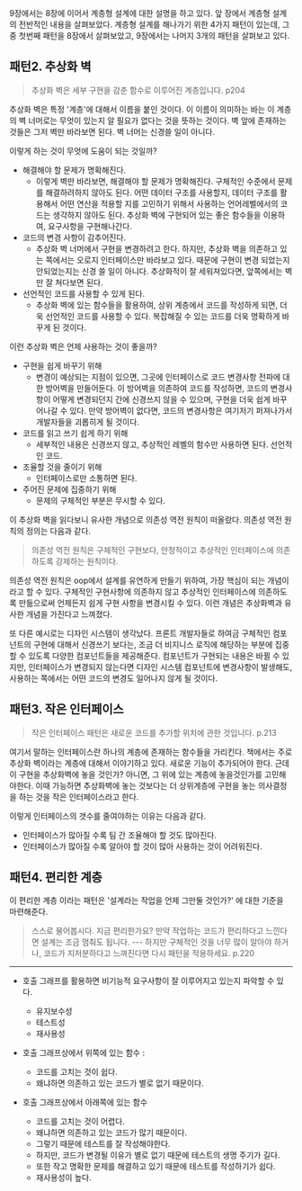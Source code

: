 9장에서는 8장에 이어서 계층형 설계에 대한 설명을 하고 있다.
앞 장에서 계층형 설계의 전반적인 내용을 살펴보았다. 계층형 설계를 해나가기 위한 4가지 패턴이 있는데, 그 중 첫번째 패턴을 8장에서 살펴보았고, 9장에서는 나머지 3개의 패턴을 살펴보고 있다.

## 패턴2. 추상화 벽

> 추상화 벽은 세부 구현을 감춘 함수로 이루어진 계층입니다. p204

추상화 벽은 특정 '계층'에 대해서 이름을 붙인 것이다. 이 이름이 의미하는 바는 이 계층의 벽 너머로는 무엇이 있는지 알 필요가 없다는 것을 뜻하는 것이다. 벽 앞에 존재하는 것들은 그저 벽만 바라보면 된다. 벽 너머는 신경쓸 일이 아니다.

이렇게 하는 것이 무엇에 도움이 되는 것일까?

- 해결해야 할 문제가 명확해진다.
  - 이렇게 벽만 바라보면, 해결해야 할 문제가 명확해진다. 구체적인 수준에서 문제를 해결하려하지 않아도 된다. 어떤 데이터 구조를 사용할지, 데이터 구조를 활용해서 어떤 연산을 적용할 지를 고민하기 위해서 사용하는 언어레벨에서의 코드는 생각하지 않아도 된다. 추상화 벽에 구현되어 있는 좋은 함수들을 이용하여, 요구사항을 구현해나간다.
- 코드의 변경 사항이 감추어진다.
  - 추상화 벽 너머에서 구현을 변경하려고 한다. 하지만, 추상화 벽을 의존하고 있는 쪽에서는 오로지 인터페이스만 바라보고 있다. 때문에 구현이 변경 되었는지 안되었는지는 신경 쓸 일이 아니다. 추상화적이 잘 세워져있다면, 앞쪽에서는 벽만 잘 쳐다보면 된다.
- 선언적인 코드를 사용할 수 있게 된다.
  - 추상화 벽에 있는 함수들을 활용하여, 상위 계층에서 코드를 작성하게 되면, 더욱 선언적인 코드를 사용할 수 있다. 복잡해질 수 있는 코드를 더욱 명확하게 바꾸게 된 것이다.

이런 추상화 벽은 언제 사용하는 것이 좋을까?

- 구현을 쉽게 바꾸기 위해
  - 변경이 예상되는 지점이 있으면, 그곳에 인터페이스로 코드 변경사항 전파에 대한 방어벽을 만들어둔다. 이 방어벽을 의존하여 코드를 작성하면, 코드의 변경사항이 어떻게 변경되던지 간에 신경쓰지 않을 수 있으며, 구현을 더욱 쉽게 바꾸어나갈 수 있다. 만약 방어벽이 없다면, 코드의 변경사항은 여기저기 퍼져나가서 개발자들을 괴롭히게 될 것이다.
- 코드를 읽고 쓰기 쉽게 하기 위해
  - 세부적인 내용은 신경쓰지 않고, 추상적인 레벨의 함수만 사용하면 된다. 선언적인 코드.
- 조율할 것을 줄이기 위해
  - 인터페이스로만 소통하면 된다.
- 주어진 문제에 집중하기 위해
  - 문제의 구체적인 부분은 무시할 수 있다.

이 추상화 벽을 읽다보니 유사한 개념으로 의존성 역전 원칙이 떠올랐다. 의존성 역전 원칙의 정의는 다음과 같다.

> 의존성 역전 원칙은 구체적인 구현보다, 안정적이고 추상적인 인터페이스에 의존하도록 강제하는 원칙이다.

의존성 역전 원칙은 oop에서 설계를 유연하게 만들기 위하여, 가장 핵심이 되는 개념이라고 할 수 있다. 구체적인 구현사항에 의존하지 않고 추상적인 인터페이스에 의존하도록 만듦으로써 언제든지 쉽게 구현 사항을 변경시킬 수 있다.
이런 개념은 추상화벽과 유사한 개념을 가진다고 느껴졌다.

또 다른 예시로는 디자인 시스템이 생각났다. 프론트 개발자들로 하여금 구체적인 컴포넌트의 구현에 대해서 신경쓰기 보다는, 조금 더 비지니스 로직에 해당하는 부분에 집중할 수 있도록 다양한 컴포넌트들을 제공해준다. 컴포넌트가 구현되는 내용은 바뀔 수 있지만, 인터페이스가 변경되지 않는다면 디자인 시스템 컴포넌트에 변경사항이 발생해도, 사용하는 쪽에서는 어떤 코드의 변경도 일어나지 않게 될 것이다.

## 패턴3. 작은 인터페이스

> 작은 인터페이스 패턴은 새로운 코드를 추가할 위치에 관한 것입니다. p.213

여기서 말하는 인터페이스란 하나의 계층에 존재하는 함수들을 가리킨다. 책에서는 주로 추상화 벽이라는 계층에 대해서 이야기하고 있다. 새로운 기능이 추가되어야 한다. 근데 이 구현을 추상화벽에 놓을 것인가? 아니면, 그 위에 있는 계층에 놓을것인가를 고민해야한다. 이때 가능하면 추상화벽에 놓는 것보다는 더 상위계층에 구현을 놓는 의사결정을 하는 것을 작은 인터페이스라고 한다.

이렇게 인터페이스의 갯수를 줄여야하는 이유는 다음과 같다.

- 인터페이스가 많아질 수록 팀 간 조율해야 할 것도 많아진다.
- 인터페이스가 많아질 수록 알아야 할 것이 많아 사용하는 것이 어려워진다.

## 패턴4. 편리한 계층

이 편리한 계층 이라는 패턴은 '설계라는 작업을 언제 그만둘 것인가?' 에 대한 기준을 마련해준다.

> 스스로 물어봅시다. 지금 편리한가요? 만약 작업하는 코드가 편리하다고 느낀다면 설계는 조금 멈춰도 됩니다. --- 하지만 구체적인 것을 너무 많이 알아야 하거나, 코드가 지저분하다고 느껴진다면 다시 패턴을 적용하세요. p.220

---

- 호출 그래프를 활용하면 비기능적 요구사항이 잘 이루어지고 있는지 파악할 수 있다.

  - 유지보수성
  - 테스트성
  - 재사용성

- 호출 그래프상에서 위쪽에 있는 함수 :
  - 코드를 고치는 것이 쉽다.
  - 왜냐하면 의존하고 있는 코드가 별로 없기 때문이다.
- 호출 그래프상에서 아래쪽에 있는 함수
  - 코드를 고치는 것이 어렵다.
  - 왜냐하면 의존하고 있는 코드가 많기 때문이다.
  - 그렇기 때문에 테스트를 잘 작성해야한다.
  - 하지만, 코드가 변경될 이유가 별로 없기 때문에 테스트의 생명 주기가 길다.
  - 또한 작고 명확한 문제를 해결하고 있기 때문에 테스트를 작성하기가 쉽다.
  - 재사용성이 높다.

